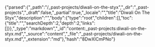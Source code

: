 {"parsed":{"_path":"/_past-projects/diwali-on-the-styx","_dir":"_past-projects","_draft":false,"_partial":true,"_locale":"","title":"Diwali On The Styx","description":"","body":{"type":"root","children":[],"toc":{"title":"","searchDepth":2,"depth":2,"links":[]}},"_type":"markdown","_id":"content:_past-projects:diwali-on-the-styx.md","_source":"content","_file":"_past-projects/diwali-on-the-styx.md","_extension":"md"},"hash":"8DwXlCmPNo"}